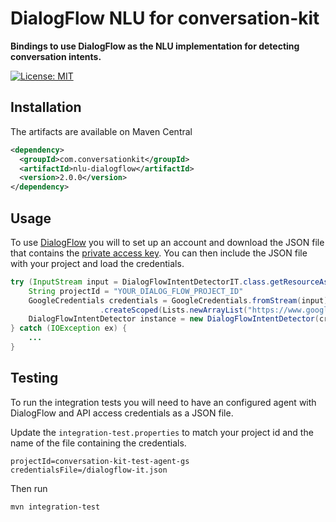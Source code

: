 # DialogFlow NLU for conversation-kit
**Bindings to use DialogFlow as the NLU implementation for detecting conversation intents.**

[![License: MIT](https://img.shields.io/badge/License-MIT-yellow.svg)](https://opensource.org/licenses/MIT)

## Installation

The artifacts are available on Maven Central

```xml
<dependency>
  <groupId>com.conversationkit</groupId>
  <artifactId>nlu-dialogflow</artifactId>
  <version>2.0.0</version>
</dependency>
```

## Usage

To use [DialogFlow](https://dialogflow.com) you will to set up an account and download the JSON
file that contains the [private access key](https://dialogflow.com/docs/reference/v2-auth-setup). You
can then include the JSON file with your project and load the credentials.

```java
try (InputStream input = DialogFlowIntentDetectorIT.class.getResourceAsStream("/credentials.json")) {
    String projectId = "YOUR_DIALOG_FLOW_PROJECT_ID"
    GoogleCredentials credentials = GoogleCredentials.fromStream(input)
                    .createScoped(Lists.newArrayList("https://www.googleapis.com/auth/cloud-platform"));
    DialogFlowIntentDetector instance = new DialogFlowIntentDetector(credentials, projectId);
} catch (IOException ex) {
    ...
}
``` 

## Testing

To run the integration tests you will need to have an configured agent with DialogFlow 
and API access credentials as a JSON file.

Update the `integration-test.properties` to match your project id and the name
of the file containing the credentials.

```properties
projectId=conversation-kit-test-agent-gs
credentialsFile=/dialogflow-it.json
```

Then run

```sh
mvn integration-test
```